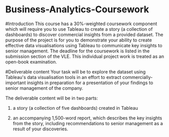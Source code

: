 # Business-Analytics-Coursework

#Introduction
This course has a 30%-weighted coursework component which will require you to use Tableau to create a story (a collection of dashboards) to discover commercial insights from a provided dataset. The purpose of the project is for you to demonstrate your ability to create effective data visualisations using Tableau to communicate key insights to senior management. The deadline for the coursework is listed in the submission section of the VLE. This individual project work is treated as an open-book examination.

#Deliverable content
Your task will be to explore the dataset using Tableau's data visualisation tools in an effort to extract commercially-important insights in preparation for a presentation of your findings to senior management of the company.

The deliverable content will be in two parts:

1. a story (a collection of five dashboards) created in Tableau

2. an accompanying 1,500-word report, which describes the key insights from the story, including recommendations to senior management as a result of your discoveries.

